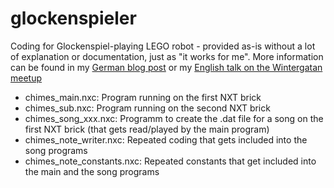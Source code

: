 # glockenspieler
Coding for Glockenspiel-playing LEGO robot - provided as-is without a lot of explanation or documentation, just as "it works for me".
More information can be found in my [German blog post](https://www.brickup.de/2023/glockenspieler) or my [English talk on the Wintergatan meetup](https://www.youtube.com/watch?v=1wKk3kyaDLg&t=16255s)

- chimes_main.nxc: Program running on the first NXT brick
- chimes_sub.nxc: Program running on the second NXT brick
- chimes_song_xxx.nxc: Programm to create the .dat file for a song on the first NXT brick (that gets read/played by the main program)
- chimes_note_writer.nxc: Repeated coding that gets included into the song programs
- chimes_note_constants.nxc: Repeated constants that get included into the main and the song programs
